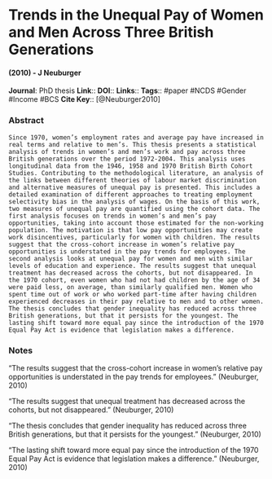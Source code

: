 # Trends in the Unequal Pay of Women and Men Across Three British Generations
#### (2010) - J Neuburger
**Journal**: PhD thesis
**Link**:: 
**DOI**:: 
**Links**:: 
**Tags**:: #paper #NCDS #Gender #Income #BCS 
**Cite Key**:: [@Neuburger2010]

### Abstract

```
Since 1970, women’s employment rates and average pay have increased in real terms and relative to men’s. This thesis presents a statistical analysis of trends in women’s and men’s work and pay across three British generations over the period 1972-2004. This analysis uses longitudinal data from the 1946, 1958 and 1970 British Birth Cohort Studies. Contributing to the methodological literature, an analysis of the links between different theories of labour market discrimination and alternative measures of unequal pay is presented. This includes a detailed examination of different approaches to treating employment selectivity bias in the analysis of wages. On the basis of this work, two measures of unequal pay are quantified using the cohort data. The first analysis focuses on trends in women’s and men’s pay opportunities, taking into account those estimated for the non-working population. The motivation is that low pay opportunities may create work disincentives, particularly for women with children. The results suggest that the cross-cohort increase in women’s relative pay opportunities is understated in the pay trends for employees. The second analysis looks at unequal pay for women and men with similar levels of education and experience. The results suggest that unequal treatment has decreased across the cohorts, but not disappeared. In the 1970 cohort, even women who had not had children by the age of 34 were paid less, on average, than similarly qualified men. Women who spent time out of work or who worked part-time after having children experienced decreases in their pay relative to men and to other women. The thesis concludes that gender inequality has reduced across three British generations, but that it persists for the youngest. The lasting shift toward more equal pay since the introduction of the 1970 Equal Pay Act is evidence that legislation makes a difference.
```

### Notes

“The results suggest that the cross-cohort increase in women’s relative pay opportunities is understated in the pay trends for employees.” (Neuburger, 2010)

“The results suggest that unequal treatment has decreased across the cohorts, but not disappeared.” (Neuburger, 2010)

“The thesis concludes that gender inequality has reduced across three British generations, but that it persists for the youngest.” (Neuburger, 2010)

“The lasting shift toward more equal pay since the introduction of the 1970 Equal Pay Act is evidence that legislation makes a difference.” (Neuburger, 2010)